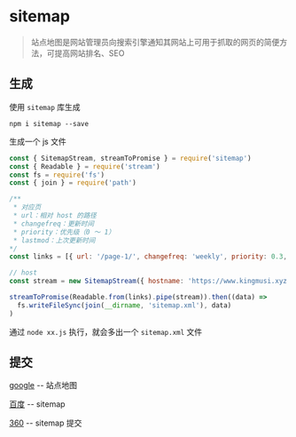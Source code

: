 # sitemap

> 站点地图是网站管理员向搜索引擎通知其网站上可用于抓取的网页的简便方法，可提高网站排名、SEO

## 生成

使用 `sitemap` 库生成

```shell
npm i sitemap --save
```

生成一个 js 文件

```js
const { SitemapStream, streamToPromise } = require('sitemap')
const { Readable } = require('stream')
const fs = require('fs')
const { join } = require('path')

/**
 * 对应页
 * url：相对 host 的路径
 * changefreq：更新时间
 * priority：优先级（0 ～ 1）
 * lastmod：上次更新时间
*/
const links = [{ url: '/page-1/', changefreq: 'weekly', priority: 0.3, lastmod: '202-07-26' }]

// host
const stream = new SitemapStream({ hostname: 'https://www.kingmusi.xyz' })

streamToPromise(Readable.from(links).pipe(stream)).then((data) =>
  fs.writeFileSync(join(__dirname, 'sitemap.xml'), data)
)
```

通过 `node xx.js` 执行，就会多出一个 `sitemap.xml` 文件

## 提交

[google](https://search.google.com/search-console) -- 站点地图

[百度](https://ziyuan.baidu.com/linksubmit/index) -- sitemap

[360](https://zhanzhang.so.com/sitetool/sitemap) -- sitemap 提交





